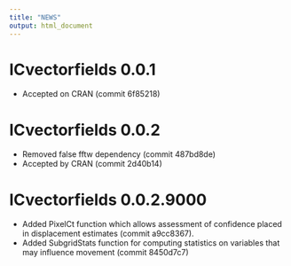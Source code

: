 ```yaml
---
title: "NEWS"
output: html_document
---
```


# ICvectorfields 0.0.1
* Accepted on CRAN (commit 6f85218)

# ICvectorfields 0.0.2
* Removed false fftw dependency (commit 487bd8de)
* Accepted by CRAN (commit 2d40b14)

# ICvectorfields 0.0.2.9000
* Added PixelCt function which allows assessment of confidence placed in displacement estimates (commit a9cc8367).
* Added SubgridStats function for computing statistics on variables that may influence movement (commit 8450d7c7)
